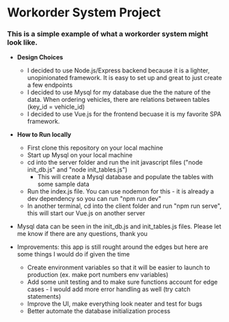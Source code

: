 # Workorder System Project

### This is a simple example of what a workorder system might look like.

* **Design Choices**
    * I decided to use Node.js/Express backend because it is a lighter, unopinionated framework. It is easy to set up and great to just create a few endpoints
    * I decided to use Mysql for my database due the the nature of the data. When ordering vehicles, there are relations between tables (key_id = vehicle_id)
    * I decided to use Vue.js for the frontend becuase it is my favorite SPA framework. 

* **How to Run locally**
    * First clone this repository on your local machine
    * Start up Mysql on your local machine
    * cd into the server folder and run the init javascript files ("node init_db.js" and "node init_tables.js")
        * This will create a Mysql database and populate the tables with some sample data
    * Run the index.js file. You can use nodemon for this - it is already a dev dependency so you can run "npm run dev"
    * In another terminal, cd into the client folder and run "npm run serve", this will start our Vue.js on another server

* Mysql data can be seen in the init_db.js and init_tables.js files. Please let me know if there are any questions, thank you
* Improvements: this app is still rought around the edges but here are some things I would do if given the time
    * Create environment variables so that it will be easier to launch to production (ex. make port numbers env variables)
    * Add some unit testing and to make sure functions account for edge cases - I would add more error handling as well (try catch statements)
    * Improve the UI, make everything look neater and test for bugs
    * Better automate the database initialization process
